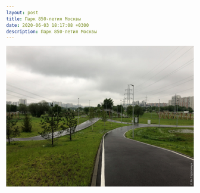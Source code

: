 ```yaml
---
layout: post
title: Парк 850-летия Москвы
date: 2020-06-03 18:17:08 +0300
description: Парк 850-летия Москвы
---
```


<img src="/assets/images/2020/06/2020-06-03_18-17-08_IMG_3345_web.jpg" class="img-fluid mx-auto d-block" alt="Парк 850-летия Москвы" />
